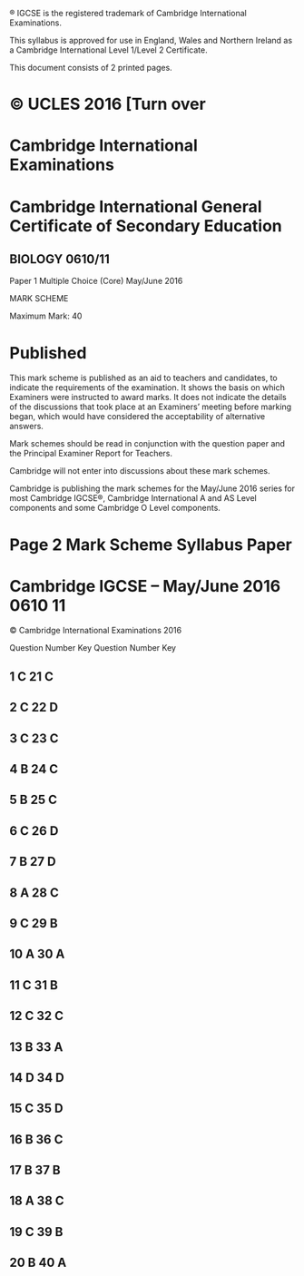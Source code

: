 ® IGCSE is the registered trademark of Cambridge International Examinations. 

 This syllabus is approved for use in England, Wales and Northern Ireland as a Cambridge International Level 1/Level 2 Certificate. 

 This document consists of 2 printed pages. 

# © UCLES 2016 [Turn over 

# Cambridge International Examinations 

# Cambridge International General Certificate of Secondary Education 

## BIOLOGY 0610/11 

Paper 1 Multiple Choice (Core) May/June 2016 

MARK SCHEME 

Maximum Mark: 40 

# Published 

This mark scheme is published as an aid to teachers and candidates, to indicate the requirements of the examination. It shows the basis on which Examiners were instructed to award marks. It does not indicate the details of the discussions that took place at an Examiners’ meeting before marking began, which would have considered the acceptability of alternative answers. 

Mark schemes should be read in conjunction with the question paper and the Principal Examiner Report for Teachers. 

Cambridge will not enter into discussions about these mark schemes. 

Cambridge is publishing the mark schemes for the May/June 2016 series for most Cambridge IGCSE®, Cambridge International A and AS Level components and some Cambridge O Level components. 


# Page 2 Mark Scheme Syllabus Paper 

# Cambridge IGCSE – May/June 2016 0610 11 

 © Cambridge International Examinations 2016 

 Question Number Key Question Number Key 

## 1 C 21 C 

## 2 C 22 D 

## 3 C 23 C 

## 4 B 24 C 

## 5 B 25 C 

## 6 C 26 D 

## 7 B 27 D 

## 8 A 28 C 

## 9 C 29 B 

## 10 A 30 A 

## 11 C 31 B 

## 12 C 32 C 

## 13 B 33 A 

## 14 D 34 D 

## 15 C 35 D 

## 16 B 36 C 

## 17 B 37 B 

## 18 A 38 C 

## 19 C 39 B 

## 20 B 40 A 


